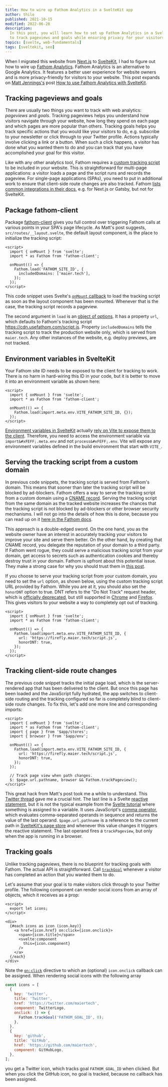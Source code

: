 ```yaml
---
title: How to wire up Fathom Analytics in a SvelteKit app
author: thilo
published: 2021-10-15
modified: 2022-06-28
description:
  In this post, you will learn how to set up Fathom Analytics in a SvelteKit app
  to track pageviews and goals while ensuring privacy for your visitors.
topics: [svelte, web-fundamentals]
tags: [sveltekit, seo]
---
```


When I migrated this website from [Next.js](https://nextjs.org/) to
[SvelteKit](https://kit.svelte.dev/), I had to figure out how to wire up
[Fathom Analytics](https://usefathom.com/). Fathom Analytics is an alternative
to Google Analytics. It features a better user experience for website owners and
is more privacy-friendly for visitors to your website. This post expands on
[Matt Jennings's](https://mattjennings.io/) post
[How to use Fathom Analytics with SvelteKit](https://mattjennings.io/blog/how-to-use-fathom-analytics-with-sveltekit).

## Tracking pageviews and goals

There are usually two things you want to track with web analytics: _pageviews_
and _goals_. Tracking pageviews helps you understand how visitors navigate
through your website, how long they spend on each page and which pages are more
popular than others. Tracking goals helps you track specific actions that you
would like your visitors to do, e.g. subscribe to your newsletter or click
through to your Twitter profile. Actions typically involve clicking a link or a
button. When such a click happens, a visitor has done what you wanted them to do
and you can track that you have accomplished your goal for this visitor.

Like with any other analytics tool, Fathom requires a
[custom tracking script](https://usefathom.com/docs/script/script) to be
included in your website. This is straightforward for multi-page applications: a
visitor loads a page and the script runs and records the pageview. For
single-page applications (SPAs), you need to put in additional work to ensure
that client-side route changes are also tracked. Fathom
[lists common integrations in their docs](https://usefathom.com/docs/integrations),
e.g. for Next.js or Gatsby, but not for SvelteKit.

## Package fathom-client

Package [fathom-client](https://github.com/derrickreimer/fathom-client) gives
you full control over triggering Fathom calls at various points in your SPA's
page lifecycle. As Matt's post suggests, `src/routes/__layout.svelte`, the
default layout component, is the place to initialize the tracking script:

```svelte:src/routes/__layout.svelte
<script>
  import { onMount } from 'svelte';
  import * as Fathom from 'fathom-client';

  onMount(() => {
    Fathom.load('FATHOM_SITE_ID', {
      includedDomains: ['maier.tech'],
    });
  });
</script>
```

This code snippet uses Svelte's
[`onMount` callback](https://svelte.dev/docs#onMount) to load the tracking
script as soon as the layout component has been mounted. Whenever that is the
case, the tracking script records a pageview.

The second argument in `load` is an
[object of options](https://github.com/derrickreimer/fathom-client#api-reference).
It has a property `url`, which defaults to Fathom's tracking script
https://cdn.usefathom.com/script.js. Property `includedDomains` tells the
tracking script to track the production website only, which is served from
`maier.tech`. Any other instances of the website, e.g. deploy previews, are not
tracked.

## Environment variables in SvelteKit

Your Fathom site ID needs to be exposed to the client for tracking to work.
There is no harm in hard-wiring this ID in your code, but it is better to move
it into an environment variable as shown here:

```svelte:src/routes/__layout.svelte
<script>
  import { onMount } from 'svelte';
  import * as Fathom from 'fathom-client';

  onMount(() => {
    Fathom.load(import.meta.env.VITE_FATHOM_SITE_ID, {});
  });
</script>
```

[Environment variables in SvelteKit](https://kit.svelte.dev/faq#env-vars)
actually
[rely on Vite to expose them to the client](https://vitejs.dev/guide/env-and-mode.html#env-variables-and-modes).
Therefore, you need to access the environment variable via
`import&#xFEFF;.meta.env` and not `process&#xFEFF;.env`. Vite will expose any
environment variables defined in the build environment that start with `VITE_`.

## Serving the tracking script from a custom domain

In previous code snippets, the tracking script is served from Fathom's domain.
This means that sooner than later the tracking script will be blocked by
ad-blockers. Fathom offers a way to serve the tracking script from a custom
domain using a
[CNAME record](https://www.cloudflare.com/learning/dns/dns-records/dns-cname-record/).
Serving the tracking script from the same domain as the tracked website
increases the chances that the tracking script is not blocked by ad-blockers or
other browser security mechanisms. I will not go into the details of how this is
done, because you can read up on it
[here in the Fathom docs](https://usefathom.com/docs/script/custom-domains).

This approach is a double-edged sword. On the one hand, you as the website owner
have an interest in accurately tracking your visitors to improve your site and
serve them better. On the other hand, by creating that CNAME record, you
delegate the reputation of your domain to a third party. If Fathom went rogue,
they could serve a malicious tracking script from your domain, get access to
secrets such as authentication cookies and thereby destroy trust in your domain.
Fathom is upfront about this potential issue. They make a strong case for why
you should trust them in
[this post](https://usefathom.com/blog/bypass-adblockers).

If you choose to serve your tracking script from your custom domain, you need to
set the `url` option, as shown below, using the custom tracking script URL
provided by Fathom. While you are at it, you should also set the `honorDNT`
option to true. DNT refers to the "Do Not Track" request header, which is
[officially deprecated](https://developer.mozilla.org/en-US/docs/Web/HTTP/Headers/DNT),
but still supported in
[Chrome](https://support.google.com/chrome/answer/2790761?hl=en&co=GENIE.Platform%3DDesktop&oco=1)
and
[Firefox](https://support.mozilla.org/en-US/kb/how-do-i-turn-do-not-track-feature).
This gives visitors to your website a way to completely opt out of tracking.

```svelte:src/routes/__layout.svelte
<script>
  import { onMount } from 'svelte';
  import * as Fathom from 'fathom-client';

  onMount(() => {
    Fathom.load(import.meta.env.VITE_FATHOM_SITE_ID, {
      url: 'https://firefly.maier.tech/script.js',
      honorDNT: true,
    });
  });
</script>
```

## Tracking client-side route changes

The previous code snippet tracks the initial page load, which is the
server-rendered app that has been delivered to the client. But once this page
has been loaded and the JavaScript fully hydrated, the app switches to
client-side routing and the tracking configured so far is completely blind to
client-side route changes. To fix this, let's add one more line and
corresponding imports:

```svelte:src/routes/__layout.svelte
<script>
  import { onMount } from 'svelte';
  import * as Fathom from 'fathom-client';
  import { page } from '$app/stores';
  import { browser } from '$app/env';

  onMount(() => {
    Fathom.load(import.meta.env.VITE_FATHOM_SITE_ID, {
      url: 'https://firefly.maier.tech/script.js',
      honorDNT: true,
    });
  });

  // Track page view when path changes.
  $: $page.url.pathname, browser && Fathom.trackPageview();
</script>
```

This great hack from Matt's post took me a while to understand. This
[Twitter thread](https://twitter.com/liyuanqiu/status/1149235193296773122) gave
me a crucial hint. The last line is a Svelte
[reactive statement](https://svelte.dev/docs#3_$_marks_a_statement_as_reactive),
but it is not the typical example from the
[Svelte tutorial](https://svelte.dev/tutorial) where something is assigned to a
variable. It uses JavaScript's
[comma operator](https://developer.mozilla.org/en-US/docs/Web/JavaScript/Reference/Operators/Comma_Operator),
which evaluates comma-separated operands in sequence and returns the value of
the last operand. `$page.url.pathname` is a reference to the current path in
[SvelteKit's page store](https://kit.svelte.dev/docs#modules-$app-stores) and
whenever this value changes it triggers the reactive statement. The last operand
fires a `trackPageview`, but only when the app is running in a browser.

## Tracking goals

Unlike tracking pageviews, there is no blueprint for tracking goals with Fathom.
The actual API is straightforward. Call
[`trackGoal`](https://github.com/derrickreimer/fathom-client#trackgoalcode-string-cents-number)
whenever a visitor has completed an action that you wanted them to do.

Let's assume that your goal is to make visitors click through to your Twitter
profile. The following component can render social icons from an array of
objects, which it receives as a prop:

```svelte:social-icons.svelte
<script>
  export let icons;
</script>

<div>
  {#each icons as icon (icon.key)}
    <a href={icon.href} on:click={icon.onclick}>
      <span>{icon.title}</span>
      <svelte:component
        this={icon.component}
      />
    </a>
  {/each}
</div>
```

Note the [`on:click`](https://svelte.dev/docs#on_element_event) directive to
which an (optional) `icon.onclick` callback can be assigned. When rendering
social icons with the following array

```js
const icons = [
  {
    key: 'twitter',
    title: 'Twitter',
    href: 'https://twitter.com/maiertech',
    component: TwitterLogo,
    onclick: () => {
      Fathom.trackGoal('FATHOM_GOAL_ID', 0);
    },
  },
  {
    key: 'github',
    title: 'GitHub',
    href: 'https://github.com/maiertech',
    component: GitHubLogo,
  },
];
```

you get a Twitter icon, which tracks goal `FATHOM_GOAL_ID` when clicked. But
when you click the GitHub icon, no goal is tracked, because no callback has been
assigned.
